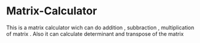 # Matrix-Calculator
This is a matrix calculator wich can do addition , subbraction , multiplication of matrix .
Also it can calculate determinant and transpose of the matrix
